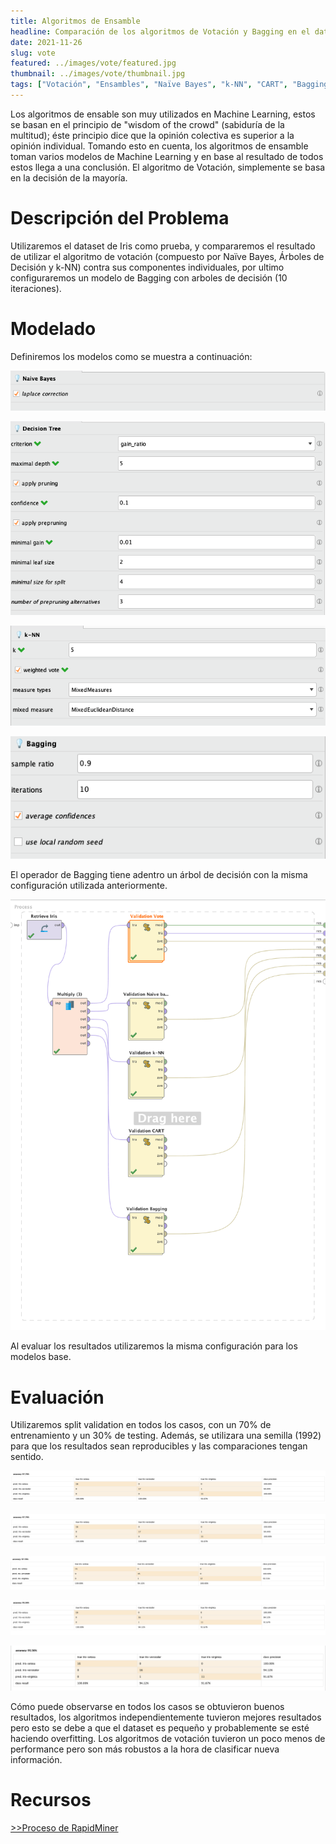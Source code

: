 ```yaml
---
title: Algoritmos de Ensamble
headline: Comparación de los algoritmos de Votación y Bagging en el dataset Iris.
date: 2021-11-26
slug: vote
featured: ../images/vote/featured.jpg
thumbnail: ../images/vote/thumbnail.jpg
tags: ["Votación", "Ensambles", "Naïve Bayes", "k-NN", "CART", "Bagging"]
---
```


Los algoritmos de ensable son muy utilizados en Machine Learning, estos se
basan en el principio de "wisdom of the crowd" (sabiduría de la multitud); éste
principio dice que la opinión colectiva es superior a la opinión individual.
Tomando esto en cuenta, los algoritmos de ensamble toman varios modelos de
Machine Learning y en base al resultado de todos estos llega a una conclusión.
El algoritmo de Votación, simplemente se basa en la decisión de la mayoría.

# Descripción del Problema
Utilizaremos el dataset de Iris como prueba, y compararemos el resultado de
utilizar el algoritmo de votación (compuesto por Naïve Bayes, Árboles de
Decisión y k-NN) contra sus componentes individuales, por ultimo configuraremos
un modelo de Bagging con arboles de decisión (10 iteraciones).

# Modelado
Definiremos los modelos como se muestra a continuación:

![Parámetros Naïve Bayes](../images/vote/nb-params.png)

![Parámetros Árbol de Decisión](../images/vote/cart-params.png)

![Parámetros k-NN](../images/vote/knn-params.png)

![Parámetros Bagging](../images/vote/bg-params.png)

El operador de Bagging tiene adentro un árbol de decisión con la misma configuración
utilizada anteriormente.

![Proceso de RapidMiner](../images/vote/rm-process.png)

Al evaluar los resultados utilizaremos la misma configuración para los modelos base.

# Evaluación
Utilizaremos split validation en todos los casos, con un 70% de entrenamiento y
un 30% de testing. Además, se utilizara una semilla (1992) para que los
resultados sean reproducibles y las comparaciones tengan sentido.

![Resultados de Naïve Bayes](../images/vote/p-naive.png)

![Resultados de Árbol de Decisión](../images/vote/p-naive.png)

![Resultados de k-NN](../images/vote/p-knn.png)

![Resultados de Votación](../images/vote/p-vote.png)

![Resultados de Bagging](../images/vote/bg-p.png)

Cómo puede observarse en todos los casos se obtuvieron buenos resultados, los
algoritmos independientemente tuvieron mejores resultados pero esto se debe a
que el dataset es pequeño y probablemente se esté haciendo overfitting. Los
algoritmos de votación tuvieron un poco menos de performance pero son más
robustos a la hora de clasificar nueva información.

# Recursos
[>>Proceso de RapidMiner](vote.rmp)

